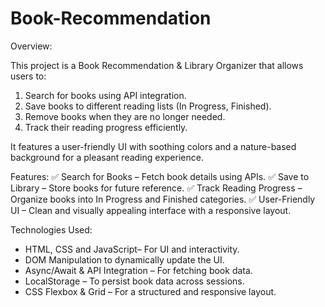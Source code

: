 # Book-Recommendation
Overview:

This project is a Book Recommendation & Library Organizer that allows users to:
1) Search for books using API integration.
2) Save books to different reading lists (In Progress, Finished).
3) Remove books when they are no longer needed.
4) Track their reading progress efficiently.

It features a user-friendly UI with soothing colors and a nature-based background for a pleasant reading experience.

Features:
✅ Search for Books – Fetch book details using APIs.
✅ Save to Library – Store books for future reference.
✅ Track Reading Progress – Organize books into In Progress and Finished categories.
✅ User-Friendly UI – Clean and visually appealing interface with a responsive layout.

Technologies Used:
* HTML, CSS and JavaScript– For UI and interactivity.
* DOM Manipulation to dynamically update the UI.
* Async/Await & API Integration – For fetching book data.
* LocalStorage – To persist book data across sessions.
* CSS Flexbox & Grid – For a structured and responsive layout.
